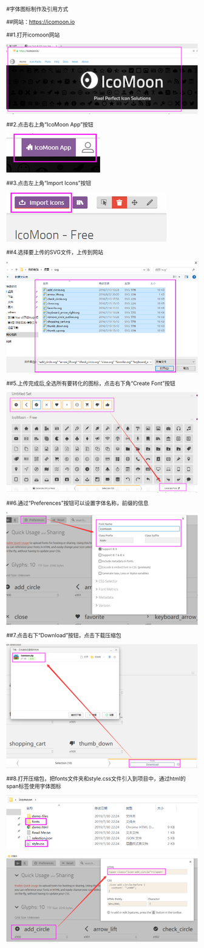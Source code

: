 #字体图标制作及引用方式

##网站：https://icomoon.io

##1.打开icomoon网站

![](images/icon-create0.png)





##2.点击右上角“IcoMoon App”按钮

![](images/icon-create1.png)






##3.点击左上角“Import Icons”按钮

![](images/icon-create2.png)






##4.选择要上传的SVG文件，上传到网站

![](images/icon-create3.png)






##5.上传完成后,全选所有要转化的图标，点击右下角“Create Font”按钮

![](images/icon-create4.png)






##6.通过“Preferences”按钮可以设置字体名称，前缀的信息

![](images/icon-create5.png)






##7.点击右下“Download”按钮，点击下载压缩包

![](images/icon-create6.png)






##8.打开压缩包，把fonts文件夹和style.css文件引入到项目中，通过html的span标签使用字体图标

![](images/icon-create7.png)

![](images/icon-create8.png)




